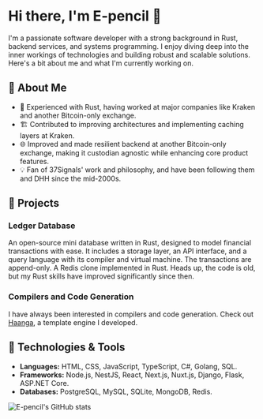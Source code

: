 # Hi there, I'm E-pencil 👋

I'm a passionate software developer with a strong background in Rust, backend services, and systems programming. I enjoy diving deep into the inner workings of technologies and building robust and scalable solutions. Here's a bit about me and what I'm currently working on.

## 🌟 About Me

- 🦀 Experienced with Rust, having worked at major companies like Kraken and another Bitcoin-only exchange.
- 🏗️ Contributed to improving architectures and implementing caching layers at Kraken.
- 🌐 Improved and made resilient backend at another Bitcoin-only exchange, making it custodian agnostic while enhancing core product features.
- 💡 Fan of 37Signals' work and philosophy, and have been following them and DHH since the mid-2000s.

## 🚀 Projects

### Ledger Database
An open-source mini database written in Rust, designed to model financial transactions with ease. It includes a storage layer, an API interface, and a query language with its compiler and virtual machine. The transactions are append-only.
A Redis clone implemented in Rust. Heads up, the code is old, but my Rust skills have improved significantly since then.

### Compilers and Code Generation
I have always been interested in compilers and code generation. Check out [Haanga](https://github.com/piotrsupport991/), a template engine I developed.

## 🔧 Technologies & Tools

- **Languages:** HTML, CSS, JavaScript, TypeScript, C#, Golang, SQL.
- **Frameworks:** Node.js, NestJS, React, Next.js, Nuxt.js, Django, Flask, ASP.NET Core.
- **Databases:** PostgreSQL, MySQL, SQLite, MongoDB, Redis.



![E-pencil's GitHub stats](https://github-readme-stats.vercel.app/api?username=piotrsupport991&show_icons=true&theme=radical)
